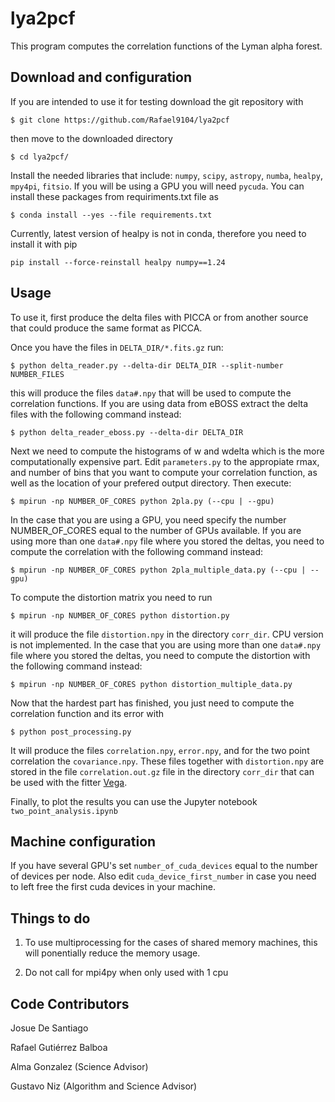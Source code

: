 # lya2pcf
This program computes the correlation functions of the Lyman alpha forest.

## Download and configuration

If you are intended to use it for testing download the git repository with
```
$ git clone https://github.com/Rafael9104/lya2pcf
```
then move to the downloaded directory 
```
$ cd lya2pcf/
```

Install the needed libraries that include: `numpy`, `scipy`, `astropy`, `numba`, `healpy`, `mpy4pi`, `fitsio`. If you will be using a GPU you will
need `pycuda`. You can install these packages from requiriments.txt file as
```
$ conda install --yes --file requirements.txt
```
Currently, latest version of healpy is not in conda, therefore you need to install it with pip
```
pip install --force-reinstall healpy numpy==1.24
```
 
## Usage

To use it, first produce the delta files with PICCA or from another source that could produce the same format as PICCA.

Once you have the files in `DELTA_DIR/*.fits.gz` run:
```
$ python delta_reader.py --delta-dir DELTA_DIR --split-number NUMBER_FILES
```
this will produce the files `data#.npy` that will be used to compute the correlation functions. If you are using data from eBOSS extract the delta files with the following command instead:
```
$ python delta_reader_eboss.py --delta-dir DELTA_DIR
```

Next we need to compute the histograms of w and wdelta which is the more computationally expensive part. Edit `parameters.py`
to the appropiate rmax, and number of bins that you want to compute your correlation function, as well as the location of
your prefered output directory. Then execute:
```
$ mpirun -np NUMBER_OF_CORES python 2pla.py (--cpu | --gpu)
```
In the case that you are using a GPU, you need specify the number NUMBER_OF_CORES equal to the number of GPUs available.
If you are using more than one `data#.npy` file where you stored the deltas, you need to compute the correlation with the following command instead:
```
$ mpirun -np NUMBER_OF_CORES python 2pla_multiple_data.py (--cpu | --gpu)
```
To compute the distortion matrix you need to run
```
$ mpirun -np NUMBER_OF_CORES python distortion.py
```
it will produce the file `distortion.npy` in the directory `corr_dir`. CPU version is not implemented. In the case that you are using more than one `data#.npy` file where you stored the deltas, you need to compute the distortion with the following command instead:

```
$ mpirun -np NUMBER_OF_CORES python distortion_multiple_data.py
```

Now that the hardest part has finished, you just need to compute the correlation function and its error with
```
$ python post_processing.py
```
It will produce the files `correlation.npy`, `error.npy`, and for the two point correlation the `covariance.npy`. These files together with `distortion.npy` are stored in the file `correlation.out.gz` file in the directory `corr_dir` that can be used with the fitter [Vega](https://github.com/andreicuceu/vega).

Finally, to plot the results you can use the Jupyter notebook `two_point_analysis.ipynb`

## Machine configuration

If you have several GPU's set `number_of_cuda_devices` equal to the number of devices per node. Also edit `cuda_device_first_number`
in case you need to left free the first cuda devices in your machine.


## Things to do

1. To use multiprocessing for the cases of shared memory machines, this will ponentially reduce the memory usage.

3. Do not call for mpi4py when only used with 1 cpu

## Code Contributors

Josue De Santiago

Rafael Gutiérrez Balboa

Alma Gonzalez (Science Advisor)

Gustavo Niz (Algorithm and Science Advisor)
